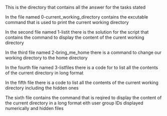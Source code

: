 This is the directory that contains all the answer for the tasks stated 

In the file named 0-current_working_directory contains the excutable command that is used to print the current working directory

In the second file named 1-listit there is the solution for the script that contains the command to display the content of the curent working directory

In the third file named 2-bring_me_home there is a command to change our working directory to the home directory

In the fourth file named 3-listfiles there is a code for to list all the contents of the current directory in long format

In the fifth file there is a code to list all the contents of the current working directory including the hidden ones

The sixth file contains the command that is reqired to display the content of the current directory in a long format eith user group IDs displayed numerically and hidden files

